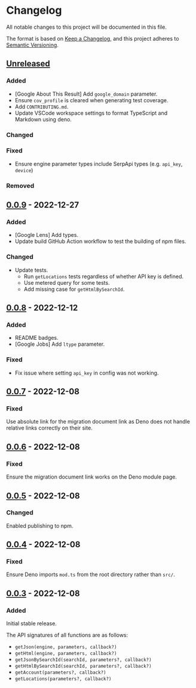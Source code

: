 # Changelog

All notable changes to this project will be documented in this file.

The format is based on [Keep a Changelog](https://keepachangelog.com/en/1.0.0/),
and this project adheres to
[Semantic Versioning](https://semver.org/spec/v2.0.0.html).

## [Unreleased]

### Added

- [Google About This Result] Add `google_domain` parameter.
- Ensure `cov_profile` is cleared when generating test coverage.
- Add `CONTRIBUTING.md`.
- Update VSCode workspace settings to format TypeScript and Markdown using deno.

### Changed

### Fixed

- Ensure engine parameter types include SerpApi types (e.g. `api_key`, `device`)

### Removed

## [0.0.9] - 2022-12-27

### Added

- [Google Lens] Add types.
- Update build GitHub Action workflow to test the building of npm files.

### Changed

- Update tests.
  - Run `getLocations` tests regardless of whether API key is defined.
  - Use metered query for some tests.
  - Add missing case for `getHtmlBySearchId`.

## [0.0.8] - 2022-12-12

### Added

- README badges.
- [Google Jobs] Add `ltype` parameter.

### Fixed

- Fix issue where setting `api_key` in config was not working.

## [0.0.7] - 2022-12-08

### Fixed

Use absolute link for the migration document link as Deno does not handle
relative links correctly on their site.

## [0.0.6] - 2022-12-08

### Fixed

Ensure the migration document link works on the Deno module page.

## [0.0.5] - 2022-12-08

### Changed

Enabled publishing to npm.

## [0.0.4] - 2022-12-08

### Fixed

Ensure Deno imports `mod.ts` from the root directory rather than `src/`.

## [0.0.3] - 2022-12-08

### Added

Initial stable release.

The API signatures of all functions are as follows:

- `getJson(engine, parameters, callback?)`
- `getHtml(engine, parameters, callback?)`
- `getJsonBySearchId(searchId, parameters?, callback?)`
- `getHtmlBySearchId(searchId, parameters?, callback?)`
- `getAccount(parameters?, callback?)`
- `getLocations(parameters?, callback?)`

[unreleased]: https://github.com/serpapi/serpapi-javascript/compare/0.0.9...HEAD
[0.0.9]: https://github.com/serpapi/serpapi-javascript/compare/0.0.8...0.0.9
[0.0.8]: https://github.com/serpapi/serpapi-javascript/compare/0.0.7...0.0.8
[0.0.7]: https://github.com/serpapi/serpapi-javascript/compare/0.0.6...0.0.7
[0.0.6]: https://github.com/serpapi/serpapi-javascript/compare/0.0.5...0.0.6
[0.0.5]: https://github.com/serpapi/serpapi-javascript/compare/0.0.4...0.0.5
[0.0.4]: https://github.com/serpapi/serpapi-javascript/compare/0.0.3...0.0.4
[0.0.3]: https://github.com/serpapi/serpapi-javascript/releases/tag/0.0.3
